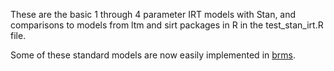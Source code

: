 These are the basic 1 through 4 parameter IRT models with Stan, and comparisons to models from ltm and sirt packages in R in the test_stan_irt.R file. 

Some of these standard models are now easily implemented in [brms](https://cran.r-project.org/web/packages/brms/vignettes/brms_nonlinear.html#advanced-item-response-models).
